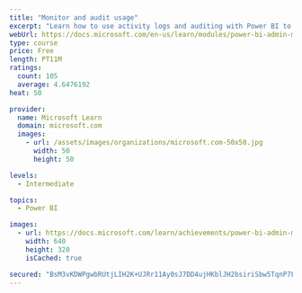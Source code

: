 ```yaml
---
title: "Monitor and audit usage"
excerpt: "Learn how to use activity logs and auditing with Power BI to monitor and inspect user activity in a Power BI environment."
webUrl: https://docs.microsoft.com/en-us/learn/modules/power-bi-admin-monitor/
type: course
price: Free
length: PT11M
ratings:
  count: 105
  average: 4.6476192
heat: 50

provider:
  name: Microsoft Learn
  domain: microsoft.com
  images:
    - url: /assets/images/organizations/microsoft.com-50x50.jpg
      width: 50
      height: 50

levels:
  - Intermediate

topics:
  - Power BI

images:
  - url: https://docs.microsoft.com/learn/achievements/power-bi-admin-monitor-social.png
    width: 640
    height: 320
    isCached: true

secured: "BsM3vKDWPgwbRUtjLIH2K+UJRr11Ay0sJ7DD4ujHKblJH2bsiriSbw5TqnP7FXlkCu1HxGvQWPYzu54tkuoZ3zREdnQEenAUQT68MppGCj0VqTc/mHhtECAZPzdN0KFA78DmR2txFsp7kkC5EPPlK9tTf9qnpDKThQPocw9+ol3b8sBr7MjQbWlWcw1U3bpOHfpiTmKjJ3qUG0XwGD3n2LDsD4E/cd7hxXla/VmhRy0UDGk/9vkTHjMcNhL8JK4c28+D4gd9o8L24wjwbz8vtHvYR28Ai9sbhWmHGh2Foyf3F0V+56Uh2x3M50gJu+/dA5/d3vQFiqZVVS418gX82rjB1c4vHYA6X4HJr8H1D9EbTTCEVWeN5DHzxptz1FOzzkM788kDkNpm3mwvgSqttmlGW2dR9a4XOCl4hmlGFfE=;iRnxzoQzTMpgAE0VNMNY0w=="
---
```


